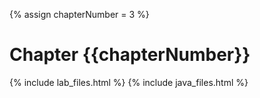 {% assign chapterNumber = 3 %}

# Chapter {{chapterNumber}}

{% include lab_files.html %}
{% include java_files.html %}



